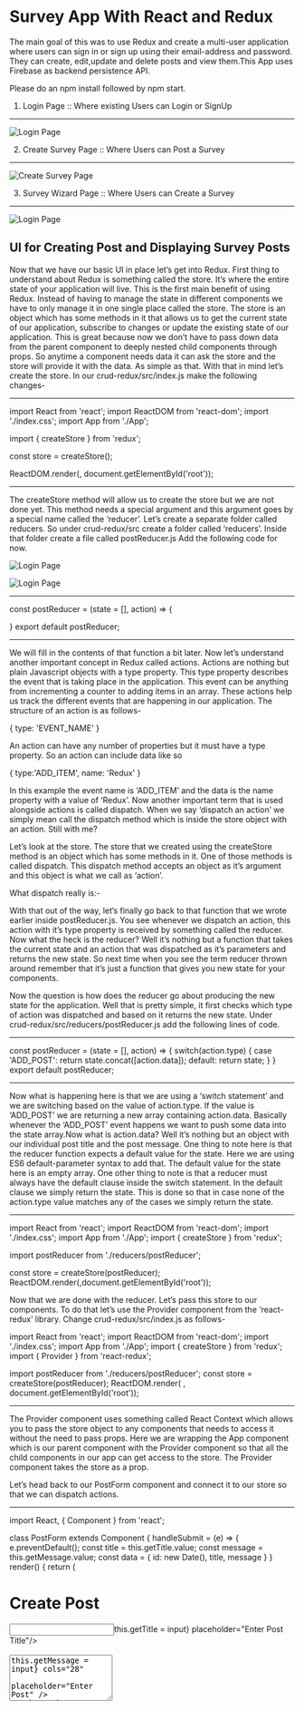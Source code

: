# Survey App With React and Redux
The main goal of this was to use Redux and create a multi-user application
where users can sign in or sign up using their email-address and password. They can create,
edit,update and delete posts and view them.This App uses Firebase as backend persistence API.

Please do an npm install followed by npm start.


1. Login Page :: Where existing Users can Login or SignUp
-----------------------------------------------------------

![Login Page](https://github.com/Deepak003/Survey/blob/master/LOGIN.png)


2. Create Survey Page :: Where Users can Post a Survey
-------------------------------------------------------
![Create Survey Page](https://github.com/Deepak003/Survey/blob/master/Survey_Create.png)


3. Survey Wizard Page :: Where Users can Create a Survey
---------------------------------------------------------
![Login Page](https://github.com/Deepak003/Survey/blob/master/wizard.png)




UI for Creating Post and Displaying Survey Posts
---------------------------------------------------
Now that we have our basic UI in place let’s get into Redux. First thing to understand about Redux is something called the store. It’s where the entire state of your application will live. This is the first main benefit of using Redux. Instead of having to manage the state in different components we have to only manage it in one single place called the store. The store is an object which has some methods in it that allows us to get the current state of our application, subscribe to changes or update the existing state of our application. This is great because now we don’t have to pass down data from the parent component to deeply nested child components through props. So anytime a component needs data it can ask the store and the store will provide it with the data. As simple as that. With that in mind let’s create the store. In our crud-redux/src/index.js make the following changes-

------------------------------------------------------------------------------------------------------
import React from 'react';
import ReactDOM from 'react-dom';
import './index.css';
import App from './App';

import { createStore } from 'redux';

const store = createStore();

ReactDOM.render(<App />, document.getElementById('root'));

---------------------------------------------------------------------------------------------------------
The createStore method will allow us to create the store but we are not done yet. This method needs a special argument and this argument goes by a special name called the ‘reducer’. Let’s create a separate folder called reducers. So under crud-redux/src create a folder called ‘reducers’. Inside that folder create a file called postReducer.js Add the following code for now.

![Login Page](https://github.com/Deepak003/Survey/blob/master/1.png)

![Login Page](https://github.com/Deepak003/Survey/blob/master/2.png)

-------------------------------------------------------------------------------------------
const postReducer = (state = [], action) => {

}
export default postReducer;

---------------------------------------------------------------------------------------------
We will fill in the contents of that function a bit later. Now let’s understand another important concept in Redux called actions. Actions are nothing but plain Javascript objects with a type property. This type property describes the event that is taking place in the application. This event can be anything from incrementing a counter to adding items in an array. These actions help us track the different events that are happening in our application. The structure of an action is as follows-

{
 type: 'EVENT_NAME'
}

An action can have any number of properties but it must have a type property. So an action can include data like so

{
  type:'ADD_ITEM',
  name: 'Redux'
}

In this example the event name is ‘ADD_ITEM’ and the data is the name property with a value of ‘Redux’. Now another important term that is used alongside actions is called dispatch. When we say ‘dispatch an action’ we simply mean call the dispatch method which is inside the store object with an action. Still with me?

Let’s look at the store. The store that we created using the createStore method is an object which has some methods in it. One of those methods is called dispatch. This dispatch method accepts an object as it’s argument and this object is what we call as ‘action’.


What dispatch really is:-

With that out of the way, let’s finally go back to that function that we wrote earlier inside postReducer.js. You see whenever we dispatch an action, this action with it’s type property is received by something called the reducer. Now what the heck is the reducer? Well it’s nothing but a function that takes the current state and an action that was dispatched as it’s parameters and returns the new state.
So next time when you see the term reducer thrown around remember that it’s just a function that gives you new state for your components.

Now the question is how does the reducer go about producing the new state for the application. Well that is pretty simple, it first checks which type of action was dispatched and based on it returns the new state. Under crud-redux/src/reducers/postReducer.js add the following lines of code.

-------------------------------------------------------------------------------------------------------------------------------------
const postReducer = (state = [], action) => {
  switch(action.type) {
    case 'ADD_POST':
      return state.concat([action.data]);
    default:
      return state;
  }
}
export default postReducer;

---------------------------------------------------------------------------------------------------------------------------------------
Now what is happening here is that we are using a ‘switch statement’ and we are switching based on the value of action.type. If the value is ‘ADD_POST’ we are returning a new array containing action.data. Basically whenever the ‘ADD_POST’ event happens we want to push some data into the state array.Now what is action.data? Well it’s nothing but an object with our individual post title and the post message. One thing to note here is that the reducer function expects a default value for the state. Here we are using ES6 default-parameter syntax to add that. The default value for the state here is an empty array. One other thing to note is that a reducer must always have the default clause inside the switch statement. In the default clause we simply return the state. This is done so that in case none of the action.type value matches any of the cases we simply return the state.

------------------------------------------------------------------------------------------------------------------------------------
import React from 'react';
import ReactDOM from 'react-dom';
import './index.css';
import App from './App';
import { createStore } from 'redux';

import postReducer from './reducers/postReducer';

const store = createStore(postReducer);
ReactDOM.render(<App />,document.getElementById('root'));

Now that we are done with the reducer. Let’s pass this store to our components. To do that let’s use the Provider component from the ‘react-redux’ library. Change crud-redux/src/index.js as follows-

import React from 'react';
import ReactDOM from 'react-dom';
import './index.css';
import App from './App';
import { createStore } from 'redux';
import { Provider } from 'react-redux';


import postReducer from './reducers/postReducer';
const store = createStore(postReducer);
ReactDOM.render(
<Provider store={store}>
<App />
</Provider>, document.getElementById('root'));

----------------------------------------------------------------------------------------------------------------------------------
The Provider component uses something called React Context which allows you to pass the store object to any components that needs to access it without the need to pass props. Here we are wrapping the App component which is our parent component with the Provider component so that all the child components in our app can get access to the store. The Provider component takes the store as a prop.

Let’s head back to our PostForm component and connect it to our store so that we can dispatch actions.

----------------------------------------------------------------------------------------------------------------------------------
import React, { Component } from 'react';

class PostForm extends Component {
  handleSubmit = (e) => {
    e.preventDefault();
    const title = this.getTitle.value;
    const message =  this.getMessage.value;
    const data = {
      id: new Date(),
      title,
      message
    }
  }
render() {
return (
<div>
  <h1>Create Post</h1>
  <form onSubmit={this.handleSubmit}>
   <input required type="text" ref={(input)=>this.getTitle = input} 
    placeholder="Enter Post Title"/>
   <br /><br />
   <textarea required rows="5" ref={(input)=>this.getMessage = input} cols="28" 
    placeholder="Enter Post" />
   <br /><br />
   <button>Post</button>
  </form>
</div>
);
}
}
export default PostForm;

----------------------------------------------------------------------------------------------------------------------------------
So in here the form element now accepts an onSubmit event. Whenever this event takes place the handleSubmit function will execute. The handleSubmit function takes one argument which is the event. Calling e.preventDefault() will prevent the page from refreshing. Next we grab the value of the title and the message from the inputs using refs and then put them inside an object called data. We also have an id property whose value is set to whatever new Date() returns. We will use this id property to perform update and delete operations.

Let’s put in some values in the title and the post fields and log it to the console. This is to make sure that the data is being captured. Add a console.log() in between like in the following-

-------------------------------------------------------------------------------------------------------------------------------------
import React, { Component } from 'react';

class PostForm extends Component {
  handleSubmit = (e) => {
    e.preventDefault();
    const title = this.getTitle.value;
    const message =  this.getMessage.value;
    const data = {
      id: new Date(),
      title,
      message
    }
    console.log(data)
  }
render() {
return (
<div>
  <h1>Create Post</h1>
  <form onSubmit={this.handleSubmit}>
   <input required type="text" ref={(input)=>this.getTitle = input} 
    placeholder="Enter Post Title"/>
   <br /><br />
   <textarea required rows="5" ref={(input)=>this.getMessage = input} cols="28" 
    placeholder="Enter Post" />
   <br /><br />
   <button>Post</button>
  </form>
</div>
);
}
}
export default PostForm;
---------------------------------------------------------------------------------------------------------------------------------  
It seems like our data is being captured properly. Great all is left now is to dispatch an action. To do that we will make use of the connect() function provided by the react-redux library. Now this is where things might get a bit tricky but I will try my best to explain it. We know that our state lives inside this object called the store and this store has it’s own set of methods for getting the current state of our application, updating the state of our application and subscribing for changes. We have already discussed one of these methods called dispatch. We need dispatch whenever we want to pass some action to the reducer to tell some sort of event has happened and then the reducer can decide what to do with the state. But to do that we need access to dispatch. Won’t it be great if we somehow got access to the dispatch method as a prop. That is what connect() allows you to do. connect() returns a function which takes in your current component as an argument and returns a new component with dispatch method as it’s prop. The main idea to remember is that connect will ultimately return a new component which has the dispatch method as a prop.The basic syntax for writing connect in your React components is as follows-

------------------------------------------------------------------------------------------------------------------------------------
export default connect()(component-name)

So let’s use that and add it in our PostForm.js. So after that our component will look like so-

import React, { Component } from 'react';
import {connect} from 'react-redux';
class PostForm extends Component {
  handleSubmit = (e) => {
    e.preventDefault();
    const title = this.getTitle.value;
    const message =  this.getMessage.value;
    const data = {
      id: new Date(),
      title,
      message
    }

  }
render() {
return (
<div>
  <h1>Create Post</h1>
  <form onSubmit={this.handleSubmit}>
   <input required type="text" ref={(input)=>this.getTitle = input} 
    placeholder="Enter Post Title"/>
   <br /><br />
   <textarea required rows="5" ref={(input)=>this.getMessage = input} cols="28" 
    placeholder="Enter Post" />
   <br /><br />
   <button>Post</button>
  </form>
</div>
);
}
}
export default connect()(PostForm);
  
With that in place we can easily access dispatch in our components so let’s use it.
-----------------------------------------------------------------------------------------
import React, { Component } from 'react';
import {connect} from 'react-redux';
class PostForm extends Component {
  handleSubmit = (e) => {
    e.preventDefault();
    const title = this.getTitle.value;
    const message =  this.getMessage.value;
    const data = {
      id: new Date(),
      title,
      message
    }
    this.props.dispatch({
      type:'ADD_POST',
      data});
    this.getTitle.value = '';
    this.getMessage.value = '';
  }
render() {
return (
<div>
  <h1>Create Post</h1>
  <form onSubmit={this.handleSubmit}>
   <input required type="text" ref={(input)=>this.getTitle = input} 
    placeholder="Enter Post Title"/>
   <br /><br />
   <textarea required rows="5" ref={(input)=>this.getMessage = input} cols="28" 
    placeholder="Enter Post" />
   <br /><br />
   <button>Post</button>
  </form>
</div>
);
}
}
export default connect()(PostForm);
-------------------------------------------------------------------------------------------------------------  
Remember that connect() gives you access to dispatch as a prop. Here once we have captured the data from the form we dispatch the action using this.props.dispatch() passing in the data object with a type of ‘ADD_POST’.

Great, now we have added some data in our state but we can’t see any of those changes reflected in our application so let’s fix that. Before doing that let’s understand one more important thing about connect(). This special function provided by the react-redux library gives you access to dispatch whenever you call it wrapping the component-name as an argument to the function that is returned. We have seen this syntax which is as follows-

export default connect()(component-name)
Additionally, connect can do more. It can give you access to your state which is living inside your store object. To get access to your state, we need to use a special function called mapStateToProps. This function does exactly what it is named, map the state from the store object to the props object in your components. Let’s define this mapStateToProps function-

const mapStateToProps = (state) => {
 return {
 posts: state
 }
}
The argument to mapStateToProps is our application state. To understand this better, imagine whatever you pass inside the mapStateToProps argument is your state. Next question to ask is what is that state is it an array or an object or something else? Well that will depend on what you have defined it in your reducer. Since we have only one reducer which is the postReducer, we know that the state is an array.

Next we return an object with a key posts and the value is the state itself. The key that we use in mapStateToProps will be available to us as props inside the component.

With that in place let’s add this function as an argument to our connect. So inside crud-redux/src/AllPost.js make the following changes-

----------------------------------------------------------------------------------------------------------------------------------
import React, { Component } from 'react';

import { connect } from 'react-redux';

class AllPost extends Component {
    render() {
        return (
            <div>
                <h1>All Posts</h1>
            </div>
        );
    }
}

const mapStateToProps = (state) => {
    return {
        posts: state
    }
}
export default connect(mapStateToProps)(AllPost);

Now to check what we have here, we can log this.props.posts like so

import React, { Component } from 'react';

import { connect } from 'react-redux';

class AllPost extends Component {
    render() {
        return (
            <div>
                <h1>All Posts</h1>
                {console.log(this.props.posts)}
            </div>
        );
    }
}

const mapStateToProps = (state) => {
    return {
        posts: state
    }
}
export default connect(mapStateToProps)(AllPost);

---------------------------------------------------------------------------------------------------------
To test this out enter some values in the title and the message fields and check your console.

Great so we have the post. All is left is to display it in the browser. To do that let’s create another component called Post. So under crud-redux/src create a new file and call it ‘Post.js’. Now head back to AllPost.js and make the following changes-

------------------------------------------------------------------------------------------------------------------
import React, { Component } from 'react';

import { connect } from 'react-redux';

import Post from './Post';

class AllPost extends Component {
    render() {
        return (
            <div>
                <h1>All Posts</h1>
                {this.props.posts.map((post) => <Post key={post.id} post={post} />)}
            </div>
        );
    }
}

const mapStateToProps = (state) => {
    return {
        posts: state
    }
}
export default connect(mapStateToProps)(AllPost);

---------------------------------------------------------------------------------------------------------
We have imported the Post component inside AllPost and used the Array.prototype.map function to loop over each of the individual posts inside this.props.posts and pass it down to the Post component with the key as post.id and the post itself. Inside crud-redux/src/Post.js add in the following-

import React, { Component } from 'react';

class Post extends Component {
  render() {
  return (
    <div>
      <h2>{this.props.post.title}</h2>
      <p>{this.props.post.message}</p>
    </div>
  );
 }
}
export default Post;

-----------------------------------------------------------------------------------------------------------------------
If you have got this far, great you are finally done with the C and the R part of this CRUD application as now we can create posts and can read them as well.

Before diving into the update and the delete part of this application let’s recap.

The entire state of our application lives inside an object called the store. In order to update the state we need to dispatch an action. Actions are nothing but Javascript objects with a type property which describes the event taking place. Events can be anything from updating counters to adding posts like we have seen above. Once the action has been dispatched, it is received by the reducer. The reducer takes in the current state of the application and the dispatched action and produces the next state of the application based on action.type.

For our React application to use the Redux store, we use the Provider component provided by the react-redux library and put it as the root of all the components.

In order to access our Redux store within our React components we use the special connect() function. This function gives us access to dispatch and when we pass in mapStateToProps it gives us access to the state. mapStateToProps is a function that takes in the state of our application as a parameter and returns an object with keys of that object becoming the props of the component so that whenever we use this.props.key_name we get back the state we need.

With that out of the way, let’s go back to the Post.js file and add in some buttons for Delete and Edit.

Let’s tackle the delete functionality first as it is easier. What we want to do is that whenever the user clicks the delete button it should remove the post. Now to do that we need to identify which post the user is deleting and we can do that with the post.id property that we included when we were adding the post earlier in PostForm component. So we need the following things, first we need an onClick handler so that when the user clicks the delete button we can do something. Then what we need is to dispatch an action of type say ‘DELETE_POST’. We know pretty well how to get that going and that is by using connect.

-----------------------------------------------------------------------------------------------------------------
import React, { Component } from 'react';

import {connect} from 'react-redux';

class Post extends Component {
  render() {
  return (
    <div>
      <h2>{this.props.post.title}</h2>
      <p>{this.props.post.message}</p>
      <button>Edit</button>
      <button 
      onClick={()=>this.props.dispatch({type:'DELETE_POST',id:this.props.post.id})}>
      Delete</button>
    </div>
  );
 }
}
export default connect()(Post);

--------------------------------------------------------------------------------------------------------
Here inside the onClick handler we have an arrow function that is invoked when the user clicks the delete button. Once they do, we dispatch an action of type ‘DELETE_POST’ and we also pass in the id of the given post.

To make this work we need to add this event in our reducers so let’s go back to our reducers under crud-redux/src/reducers/postReducer.js and add in the following-

----------------------------------------------------------------------------------------------------------------
const postReducer = (state = [], action) => {
  switch(action.type) {
    case 'ADD_POST':
      return state.concat([action.data]);
    case 'DELETE_POST':
      return state.filter((post)=>post.id !== action.id);
    default:
      return state;
  }
}
export default postReducer;

-------------------------------------------------------------------------------------------------------------
Here we use Array.prototype.filter to remove the post with the id that matches action.id.

Now that is in place, go back to the app and try adding some data and then click the delete button. If the post goes away then great you have successfully implemented the D of this CRUD application. The only thing that is left is the update operation.

The last and the final CRUD operation is the Update operation and this one is a bit different. All the other operations we have seen are mostly one-click operations. You click on post, the post gets added,click on delete the post gets removed. This is not the case with Update. Because to update an existing post, first the user clicks on edit and then we provide them with a way in which they can change the post title and the message. Finally when they submit the changes, we perform the necessary updates and show it in the browser. So from this we know that the update operation is a two-step operation.

One approach in doing this is to use a boolean in our data object. This boolean will be false initially when the posts are added but when the user clicks on edit, we change it’s value to true. If the value of this boolean is true then instead of rendering a regular Post component, we render a special EditComponent which will have a form with title and message fields. Once the user has made the necessary changes and hits update we go back to rendering the Post component but with the updated value. So let’s do this-

Inside crud-redux/src/PostForm.js make the following changes-

---------------------------------------------------------------------------------------------------
import React, { Component } from 'react';
import {connect} from 'react-redux';
class PostForm extends Component {
  handleSubmit = (e) => {
    e.preventDefault();
    const title = this.getTitle.value;
    const message =  this.getMessage.value;
    const data = {
      id: new Date(),
      title,
      message,
      editing:false
    }
    this.props.dispatch({
      type:'ADD_POST',
      data});
    this.getTitle.value = '';
    this.getMessage.value = '';
  }
render() {
return (
<div>
  <h1>Create Post</h1>
  <form onSubmit={this.handleSubmit}>
   <input required type="text" ref={(input)=>this.getTitle = input} 
    placeholder="Enter Post Title"/>
   <br /><br />
   <textarea required rows="5" ref={(input)=>this.getMessage = input} cols="28" 
    placeholder="Enter Post" />
   <br /><br />
   <button>Post</button>
  </form>
</div>
);
}
}
export default connect()(PostForm);
  
--------------------------------------------------------------------------------------------------------------------------  
Here we have added an extra property called ‘editing’ and have set its value as false. Next create a file called EditComponent.js inside the src folder. Once that is done head over to crud-redux/src/AllPost.js and make the following changes-

import React, { Component } from 'react';

import { connect } from 'react-redux';

import Post from './Post';

import EditComponent from './EditComponent';

class AllPost extends Component {
    render() {
        return (
            <div>
                <h1>All Posts</h1>
                {this.props.posts.map((post) => (
                    <div key={post.id}>
                        {post.editing ? <EditComponent post={post} key={post.id} /> :
                            <Post key={post.id} post={post} />}
                    </div>
                ))}
            </div>
        );
    }
}

const mapStateToProps = (state) => {
    return {
        posts: state
    }
}
export default connect(mapStateToProps)(AllPost);

----------------------------------------------------------------------------------------------------------------------------
All that this code is doing is that it is checking the value of editing in each of the posts and if it is true then instead of rendering the Post component it is rendering the EditComponent and passing it the post as a prop.

Before going in and adding the Form in EditComponent, we need to make one more change inside Post.js so go inside crud-redux/src/Post.js and make the following change-

-------------------------------------------------------------------------------------------------------------
import React, { Component } from 'react';

import {connect} from 'react-redux';

class Post extends Component {
  render() {
  return (
    <div>
      <h2>{this.props.post.title}</h2>
      <p>{this.props.post.message}</p>
      <button
       onClick={()=>this.props.dispatch({type:'EDIT_POST',id:this.props.post.id})}>
       Edit</button>
      <button 
      onClick={()=>this.props.dispatch({type:'DELETE_POST',id:this.props.post.id})}>
      Delete</button>
    </div>
  );
 }
}
export default connect()(Post);

-------------------------------------------------------------------------------------------------------------------
All we are doing is that when the user clicks the edit button we are dispatching an action of type ‘EDIT_POST’ and also passing the id of the post.

Since we have dispatched a new event, we need to make some changes in postReducer.js so head over to this file and make the following changes-

-----------------------------------------------------------------------------------------------------------------------
const postReducer = (state = [], action) => {
  switch(action.type) {
    case 'ADD_POST':
      return state.concat([action.data]);
    case 'DELETE_POST':
      return state.filter((post)=>post.id !== action.id);
    case 'EDIT_POST':
      return state.map((post)=>post.id === action.id ? {...post,editing:!post.editing}:post)
    default:
      return state;
  }
}
export default postReducer;

-----------------------------------------------------------------------------------------------------------------------------
Here we are using Array.prototype.map to loop over each item and then check the id of the post with the id that was passed in the action. If there is a match then return a new object but change the value of editing to true if it was false or vice-versa. If there is no match then just return the object as it is.

Finally, let’s head over to EditComponent.js and add in the following-

---------------------------------------------------------------------------------------------------------------------------------
import React, { Component } from 'react';
import { connect } from 'react-redux';

class EditComponent extends Component {
handleEdit = (e) => {
  e.preventDefault();
  const newTitle = this.getTitle.value;
  const newMessage = this.getMessage.value;
  const data = {
    newTitle,
    newMessage
  }
  this.props.dispatch({ type: 'UPDATE', id: this.props.post.id, data: data })
}
render() {
return (
<div>
  <form onSubmit={this.handleEdit}>
    <input required type="text" ref={(input) => this.getTitle = input}
    defaultValue={this.props.post.title} placeholder="Enter Post Title" /><br /><br />
    <textarea required rows="5" ref={(input) => this.getMessage = input}
    defaultValue={this.props.post.message} cols="28" placeholder="Enter Post" /><br /><br />
    <button>Update</button>
  </form>
</div>
);
}
}
export default connect()(EditComponent);
 
--------------------------------------------------------------------------------------------------------------------------------
Here we are creating another Form which has an onSubmit handler. When the form is submitted, this.handleEdit function is invoked. This function takes in the event as a parameter. e.preventDefault() stops the page from refreshing. Then we are grabbing the data from the inputs using refs and putting it inside an object.Finally we are dispatching a new action with type property as ‘UPDATE’ . We are also passing in the id of the post that needs to be updated along with the updated data. Don’t forget to use the connect function when dispatching actions.

Since we have added in a new event in our files, we need to make some changes in the reducer so head back to the reducer and make the following changes-

-------------------------------------------------------------------------------------------------------------------------------
const postReducer = (state = [], action) => {
  switch(action.type) {
    case 'ADD_POST':
      return state.concat([action.data]);
    case 'DELETE_POST':
      return state.filter((post)=>post.id !== action.id);
    case 'EDIT_POST':
      return state.map((post)=>post.id === action.id ? {...post,editing:!post.editing}:post)
    case 'UPDATE':
      return state.map((post)=>{
        if(post.id === action.id) {
          return {
             ...post,
             title:action.data.newTitle,
             message:action.data.newMessage,
             editing: !post.editing
          }
        } else return post;
      })
    default:
      return state;
  }
}
export default postReducer;

-------------------------------------------------------------------------------------------------------------------------------
In here all we are doing is using Array.prototype.map and looping over each posts and the post whose id matches the one with the id that was passed in the action we are returning a new object but with the updated values for title and message.Finally we are setting editing to false.

With that we are done, head over to the app, add some posts and hit the edit button.

When we hit the edit button the post changes to a form with the title and the message fields populated with the current values. Let’s make a change and hit update.

Great, so our CRUD functionality is complete. Now let’s add in some styles so that it looks good. I have written all the CSS for this application inside index.css just to keep things simple. Here is all the CSS code you need-

Please find the css code in codebase.



